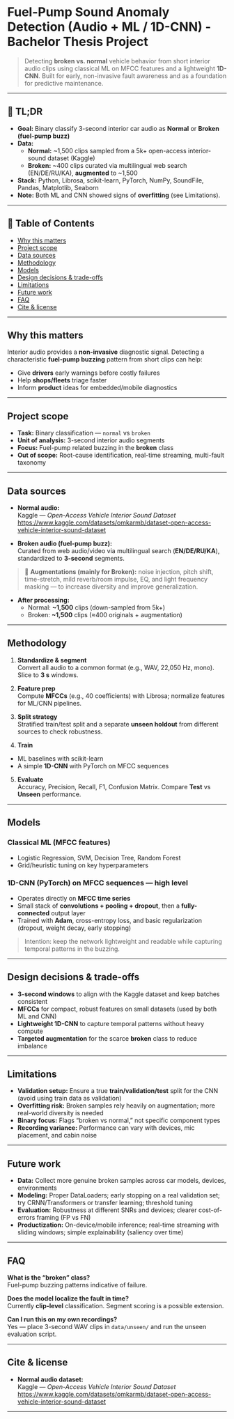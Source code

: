 # Fuel-Pump Sound Anomaly Detection (Audio + ML / 1D-CNN) - Bachelor Thesis Project

> Detecting **broken vs. normal** vehicle behavior from short interior audio clips using classical ML on MFCC features and a lightweight **1D-CNN**. Built for early, non-invasive fault awareness and as a foundation for predictive maintenance.

---

## 📌 TL;DR

- **Goal:** Binary classify 3-second interior car audio as **Normal** or **Broken (fuel-pump buzz)**  
- **Data:**  
  - **Normal:** ~1,500 clips sampled from a 5k+ open-access interior-sound dataset (Kaggle)  
  - **Broken:** ~400 clips curated via multilingual web search (EN/DE/RU/KA), **augmented** to ~1,500  
- **Stack:** Python, Librosa, scikit-learn, PyTorch, NumPy, SoundFile, Pandas, Matplotlib, Seaborn
- **Note:** Both ML and CNN showed signs of **overfitting** (see Limitations).

---

## 🧭 Table of Contents

- [Why this matters](#why-this-matters)  
- [Project scope](#project-scope)  
- [Data sources](#data-sources)  
- [Methodology](#methodology)  
- [Models](#models)  
- [Design decisions & trade-offs](#design-decisions--trade-offs)  
- [Limitations](#limitations)  
- [Future work](#future-work)  
- [FAQ](#faq)  
- [Cite & license](#cite--license)  

---

## Why this matters

Interior audio provides a **non-invasive** diagnostic signal. Detecting a characteristic **fuel-pump buzzing** pattern from short clips can help:

- Give **drivers** early warnings before costly failures  
- Help **shops/fleets** triage faster  
- Inform **product** ideas for embedded/mobile diagnostics

---

## Project scope

- **Task:** Binary classification — `normal` vs `broken`  
- **Unit of analysis:** 3-second interior audio segments  
- **Focus:** Fuel-pump related buzzing in the **broken** class  
- **Out of scope:** Root-cause identification, real-time streaming, multi-fault taxonomy

---

## Data sources

- **Normal audio:**  
  Kaggle — *Open-Access Vehicle Interior Sound Dataset*  
  https://www.kaggle.com/datasets/omkarmb/dataset-open-access-vehicle-interior-sound-dataset

- **Broken audio (fuel-pump buzz):**  
  Curated from web audio/video via multilingual search (**EN/DE/RU/KA**), standardized to **3-second** segments.

> 🔧 **Augmentations (mainly for Broken):** noise injection, pitch shift, time-stretch, mild reverb/room impulse, EQ, and light frequency masking — to increase diversity and improve generalization.

- **After processing:**  
  - Normal: **~1,500** clips (down-sampled from 5k+)  
  - Broken: **~1,500** clips (≈400 originals + augmentation)

---

## Methodology

1) **Standardize & segment**  
Convert all audio to a common format (e.g., WAV, 22,050 Hz, mono). Slice to **3 s** windows.

2) **Feature prep**  
Compute **MFCCs** (e.g., 40 coefficients) with Librosa; normalize features for ML/CNN pipelines.

3) **Split strategy**  
Stratified train/test split and a separate **unseen holdout** from different sources to check robustness.

4) **Train**  
- ML baselines with scikit-learn  
- A simple **1D-CNN** with PyTorch on MFCC sequences

5) **Evaluate**  
Accuracy, Precision, Recall, F1, Confusion Matrix. Compare **Test** vs **Unseen** performance.

---

## Models

### Classical ML (MFCC features)
- Logistic Regression, SVM, Decision Tree, Random Forest  
- Grid/heuristic tuning on key hyperparameters

### 1D-CNN (PyTorch) on MFCC sequences — high level
- Operates directly on **MFCC time series**  
- Small stack of **convolutions + pooling + dropout**, then a **fully-connected** output layer  
- Trained with **Adam**, cross-entropy loss, and basic regularization (dropout, weight decay, early stopping)

> Intention: keep the network lightweight and readable while capturing temporal patterns in the buzzing.

---

## Design decisions & trade-offs

- **3-second windows** to align with the Kaggle dataset and keep batches consistent  
- **MFCCs** for compact, robust features on small datasets (used by both ML and CNN)  
- **Lightweight 1D-CNN** to capture temporal patterns without heavy compute  
- **Targeted augmentation** for the scarce **broken** class to reduce imbalance

---

## Limitations

- **Validation setup:** Ensure a true **train/validation/test** split for the CNN (avoid using train data as validation)  
- **Overfitting risk:** Broken samples rely heavily on augmentation; more real-world diversity is needed  
- **Binary focus:** Flags “broken vs normal,” not specific component types  
- **Recording variance:** Performance can vary with devices, mic placement, and cabin noise

---

## Future work

- **Data:** Collect more genuine broken samples across car models, devices, environments  
- **Modeling:** Proper DataLoaders; early stopping on a real validation set; try CRNN/Transformers or transfer learning; threshold tuning  
- **Evaluation:** Robustness at different SNRs and devices; clearer cost-of-errors framing (FP vs FN)  
- **Productization:** On-device/mobile inference; real-time streaming with sliding windows; simple explainability (saliency over time)

---

## FAQ

**What is the “broken” class?**  
Fuel-pump buzzing patterns indicative of failure.

**Does the model localize the fault in time?**  
Currently **clip-level** classification. Segment scoring is a possible extension.

**Can I run this on my own recordings?**  
Yes — place 3-second WAV clips in `data/unseen/` and run the unseen evaluation script.

---

## Cite & license

- **Normal audio dataset:**  
  Kaggle — *Open-Access Vehicle Interior Sound Dataset*  
  https://www.kaggle.com/datasets/omkarmb/dataset-open-access-vehicle-interior-sound-dataset

---
